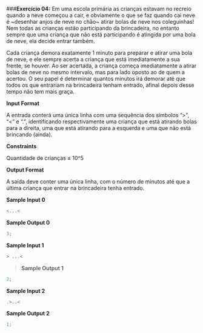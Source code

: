 ###**Exercício 04:**
Em uma escola primária as crianças estavam no recreio quando a neve começou a cair, e obviamente o que se faz quando cai neve é ~desenhar anjos de neve no chão~ atirar bolas de neve nos coleguinhas! Nem todas as crianças estão participando da brincadeira, no entanto sempre que uma criança que não está participando é atingida por uma bola de neve, ela decide entrar também.

Cada criança demora exatamente 1 minuto para preparar e atirar uma bola de neve, e ele sempre acerta a criança que está imediatamente a sua frente, se houver. Ao ser acertada, a criança começa imediatamente a atirar bolas de neve no mesmo intervalo, mas para lado oposto ao de quem a acertou. O seu papel é determinar quantos minutos irá demorar até que todos os que entrariam na brincadeira tenham entrado, afinal depois desse tempo não tem mais graça.

**Input Format**

A entrada conterá uma única linha com uma sequência dos símbolos “>”, “<” e “.”, identificando respectivamente uma criança que está atirando bolas para a direita, uma que está atirando para a esquerda e uma que não está brincando (ainda).

**Constraints**

Quantidade de crianças ≤ 10^5

**Output Format**

A saída deve conter uma única linha, com o número de minutos até que a última criança que entrar na brincadeira tenha entrado.

**Sample Input 0**

```javascript
<...<
```

**Sample Output 0**

```javascript
3;
```

**Sample Input 1**

```javascript
> ...<
```

> **Sample Output 1**

```javascript
2;
```

**Sample Input 2**

```javascript
.>..<
```

**Sample Output 2**

```javascript
1;
```
